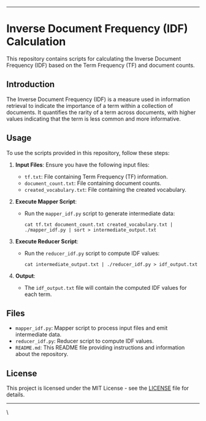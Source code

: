 
---

# Inverse Document Frequency (IDF) Calculation

This repository contains scripts for calculating the Inverse Document Frequency (IDF) based on the Term Frequency (TF) and document counts.

## Introduction

The Inverse Document Frequency (IDF) is a measure used in information retrieval to indicate the importance of a term within a collection of documents. It quantifies the rarity of a term across documents, with higher values indicating that the term is less common and more informative.

## Usage

To use the scripts provided in this repository, follow these steps:

1. **Input Files**: Ensure you have the following input files:
   - `tf.txt`: File containing Term Frequency (TF) information.
   - `document_count.txt`: File containing document counts.
   - `created_vocabulary.txt`: File containing the created vocabulary.

2. **Execute Mapper Script**:
   - Run the `mapper_idf.py` script to generate intermediate data:
     ```
     cat tf.txt document_count.txt created_vocabulary.txt | ./mapper_idf.py | sort > intermediate_output.txt
     ```

3. **Execute Reducer Script**:
   - Run the `reducer_idf.py` script to compute IDF values:
     ```
     cat intermediate_output.txt | ./reducer_idf.py > idf_output.txt
     ```

4. **Output**:
   - The `idf_output.txt` file will contain the computed IDF values for each term.

## Files

- `mapper_idf.py`: Mapper script to process input files and emit intermediate data.
- `reducer_idf.py`: Reducer script to compute IDF values.
- `README.md`: This README file providing instructions and information about the repository.

## License

This project is licensed under the MIT License - see the [LICENSE](LICENSE) file for details.

---

\
